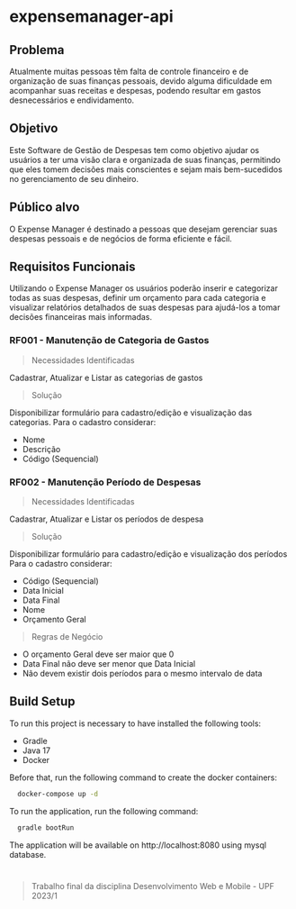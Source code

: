 # expensemanager-api
## Problema

Atualmente muitas pessoas têm falta de controle financeiro e de organização de suas finanças
pessoais, devido alguma dificuldade em acompanhar suas receitas e despesas, podendo
resultar em gastos desnecessários e endividamento.

## Objetivo
Este Software de Gestão de Despesas tem como objetivo ajudar os usuários a ter uma visão
clara e organizada de suas finanças, permitindo que eles tomem decisões mais conscientes e
sejam mais bem-sucedidos no gerenciamento de seu dinheiro.

## Público alvo
O Expense Manager é destinado a pessoas que desejam gerenciar suas despesas pessoais e
de negócios de forma eficiente e fácil.

## Requisitos Funcionais
Utilizando o Expense Manager os usuários poderão inserir e categorizar todas as suas
despesas, definir um orçamento para cada categoria e visualizar relatórios detalhados de suas
despesas para ajudá-los a tomar decisões financeiras mais informadas.

###  RF001 - Manutenção de Categoria de Gastos

> Necessidades Identificadas

Cadastrar, Atualizar e Listar as categorias de gastos

> Solução

Disponibilizar formulário para cadastro/edição e visualização das categorias.
Para o cadastro considerar:
* Nome
* Descrição
* Código (Sequencial)

### RF002 - Manutenção Período de Despesas

> Necessidades Identificadas

Cadastrar, Atualizar e Listar os períodos de despesa

> Solução

Disponibilizar formulário para cadastro/edição e visualização dos períodos
Para o cadastro considerar:
* Código (Sequencial)
* Data Inicial
* Data Final
* Nome
* Orçamento Geral

> Regras de Negócio

* O orçamento Geral deve ser maior que 0
* Data Final não deve ser menor que Data Inicial
* Não devem existir dois períodos para o mesmo intervalo de data

## Build Setup
To run this project is necessary to have installed the following tools:
- Gradle
- Java 17
- Docker

Before that, run the following command to create the docker containers:
``` bash
  docker-compose up -d
```

To run the application, run the following command:
``` bash
  gradle bootRun
```

The application will be available on http://localhost:8080 using mysql database.

# 
> Trabalho final da disciplina Desenvolvimento Web e Mobile - UPF 2023/1
